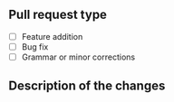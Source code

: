 <!--
Hello and thanks for contributing to Laggron's Dumb Cogs
Before submitting your PR, please fill out the following questions
To tick a case, place an x between the brackets.
-->

## Pull request type

- [ ] Feature addition
- [ ] Bug fix
- [ ] Grammar or minor corrections

## Description of the changes

